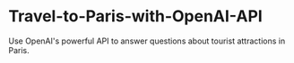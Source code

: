 # Travel-to-Paris-with-OpenAI-API
Use OpenAI's powerful API to answer questions about tourist attractions in Paris.
